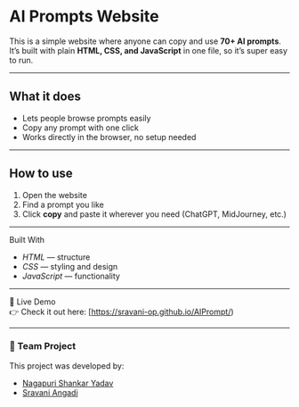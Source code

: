 # AI Prompts Website  

This is a simple website where anyone can copy and use **70+ AI prompts**.  
It’s built with plain **HTML, CSS, and JavaScript** in one file, so it’s super easy to run.  

---

## What it does  
- Lets people browse prompts easily  
- Copy any prompt with one click  
- Works directly in the browser, no setup needed  

---

## How to use  
1. Open the website  
2. Find a prompt you like  
3. Click **copy** and paste it wherever you need (ChatGPT, MidJourney, etc.)  

---

Built With  
- *HTML* — structure  
- *CSS* — styling and design  
- *JavaScript* — functionality  

---

 🔗 Live Demo  
👉 Check it out here: [https://sravani-op.github.io/AIPrompt/)  

---

### 👥 Team Project
This project was developed by:
- [Nagapuri Shankar Yadav](https://github.com/nsy4251-svg)
- [Sravani Angadi](https://github.com/sravani-op)
